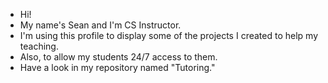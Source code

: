 - Hi!
- My name's Sean and I'm CS Instructor. 
- I'm using this profile to display some of the projects I created to help my teaching.
- Also, to allow my students 24/7 access to them.
- Have a look in my repository named "Tutoring."

